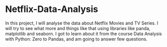 # Netflix-Data-Analysis
In this project, I will analyse the data about Netflix Movies and TV Series. I will try to see what more and things like that using libraries like panda, matplotlib and seaborn. I got to learn about it from the course Data Analysis with Python: Zero to Pandas, and am going to answer few questions.
